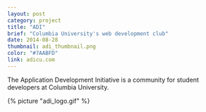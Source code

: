 ```yaml
---
layout: post
category: project
title: "ADI"
brief: "Columbia University's web development club"
date: 2014-08-28
thumbnail: adi_thumbnail.png
color: "#7AABFD"
link: adicu.com
---
```


The Application Development Initiative is a community for student developers at Columbia University.

{% picture "adi_logo.gif" %}
